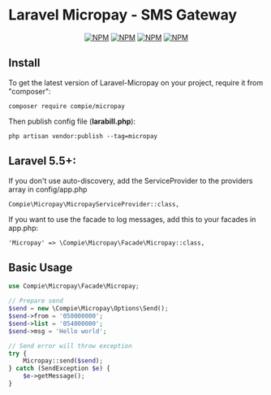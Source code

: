 # Laravel Micropay - SMS Gateway

<p align="center">
<a href="https://travis-ci.org/compie/micropay"><img src="https://travis-ci.org/ybaruchel/micropay.svg?branch=master" alt="NPM"></a>
<a href="https://packagist.org/packages/compie/micropay"><img src="https://poser.pugx.org/compie/micropay/version.png" alt="NPM"></a>
<a href="https://packagist.org/packages/compie/micropay"><img src="https://poser.pugx.org/compie/micropay/d/total.png" alt="NPM"></a>
<a href="http://choosealicense.com/licenses/mit/"><img src="https://poser.pugx.org/compie/micropay/license.png" alt="NPM"></a>
</p>

## Install

To get the latest version of Laravel-Micropay on your project, require it from "composer":


```composer require compie/micropay ```

Then publish config file (**larabill.php**):

```php artisan vendor:publish --tag=micropay```

## Laravel 5.5+:
If you don't use auto-discovery, add the ServiceProvider to the providers array in config/app.php

```Compie\Micropay\MicropayServiceProvider::class,```

If you want to use the facade to log messages, add this to your facades in app.php:

```'Micropay' => \Compie\Micropay\Facade\Micropay::class,```

## Basic Usage
```php
use Compie\Micropay\Facade\Micropay;

// Prepare send
$send = new \Compie\Micropay\Options\Send();
$send->from = '050000000';
$send->list = '054000000';
$send->msg = 'Hello world';

// Send error will throw exception
try {
    Micropay::send($send);
} catch (SendException $e) {
    $e->getMessage();
}
```
